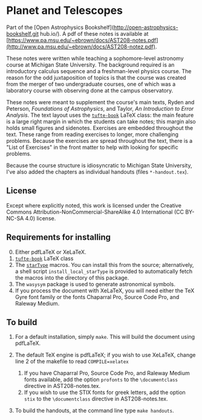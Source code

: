 # Planet and Telescopes

Part of the [Open Astrophysics Bookshelf](http://open-astrophysics-bookshelf.git
hub.io/).  A pdf of these notes is available at [https://www.pa.msu.edu/~ebrown/docs/AST208-notes.pdf](http://www.pa.msu.edu/~ebrown/docs/AST208-notez.pdf).

These notes were written while teaching a sophomore-level astronomy course at Michigan State University. The background required is an introductory calculus sequence and a freshman-level physics course. The reason for the odd juxtaposition of topics is that the course was created from the merger of two undergraduate courses, one of which was a laboratory course with observing done at the campus observatory.

These notes were meant to supplement the course's main texts, Ryden and Peterson, _Foundations of Astrophysics_, and Taylor, _An Introduction to Error Analysis_. The text layout uses the [`tufte-book`](https://tufte-latex.github.io/tufte-latex/) LaTeX class:  the main feature is a large right margin in which the students can take notes; this margin also holds small figures and sidenotes. Exercises are embedded throughout the text. These range from reading exercises to longer, more challenging problems. Because the exercises are spread throughout the text, there is a "List of Exercises" in the front matter to help with looking for specific problems.

Because the course structure is idiosyncratic to Michigan State University, I've also added the chapters as individual handouts (files `*-handout.tex`).

## License

Except where explicitly noted, this work is licensed under the Creative Commons
Attribution-NonCommercial-ShareAlike 4.0 International (CC BY-NC-SA 4.0) license.

## Requirements for installing

0. Either pdfLaTeX or XeLaTeX.
1. [`tufte-book`](https://tufte-latex.github.io/tufte-latex/) LaTeX class
2. The [`starType`](https://github.com/nworbde/starType) macros.  You can install this from the source; alternatively, a shell script `install_local_starType` is provided to automatically fetch the macros into the directory of this package.
3. The `wasysym` package is used to generate astronomical symbols.
4. If you process the document with XeLaTeX, you will need either the TeX Gyre font family or the fonts Chaparral Pro, Source Code Pro, and Raleway Medium.

## To build

1. For a default installation, simply `make`.  This will build the document using pdfLaTeX.

2. The default TeX engine is pdfLaTeX; if you wish to use XeLaTeX, change line 2 of the makefile to read `COMPILE=xelatex`

    1. If you have Chaparral Pro, Source Code Pro, and Raleway Medium fonts available, add the option `profonts` to the `\documentclass` directive in AST208-notes.tex.
    2. If you wish to use the STIX fonts for greek letters, add the option `stix` to the `\documentclass` directive in AST208-notes.tex.

3. To build the handouts, at the command line type `make handouts`.

